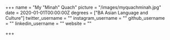 +++
name = "My \"Minah\" Quach"
picture = "/images/myquachminah.jpg"
date = 2020-01-01T00:00:00Z
degrees = ["BA Asian Language and Culture"]
twitter_username = ""
instagram_username = ""
github_username = ""
linkedin_username = ""
website = ""

+++
